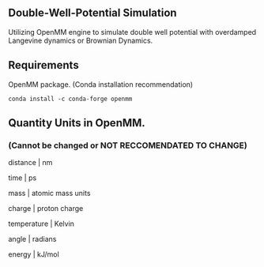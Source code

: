 ## Double-Well-Potential Simulation
 
Utilizing OpenMM engine to simulate double well potential with overdamped Langevine dynamics or Brownian Dynamics. 

## Requirements 
OpenMM package. (Conda installation recommendation)

`conda install -c conda-forge openmm`

## Quantity	Units in OpenMM. 
### (Cannot be changed or NOT RECCOMENDATED TO CHANGE)

distance	   |   nm

time	       |   ps

mass	       |   atomic mass units

charge	     |   proton charge

temperature |	  Kelvin

angle	      |   radians

energy	     |   kJ/mol

